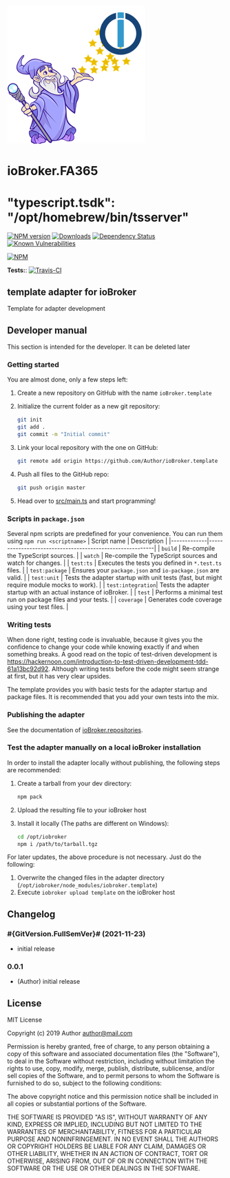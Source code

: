 # ![Logo](admin/template.png)

# ioBroker.FA365

# "typescript.tsdk": "/opt/homebrew/bin/tsserver"

[![NPM version](http://img.shields.io/npm/v/iobroker.template.svg)](https://www.npmjs.com/package/iobroker.fa365)
[![Downloads](https://img.shields.io/npm/dm/iobroker.template.svg)](https://www.npmjs.com/package/iobroker.fa365)
[![Dependency Status](https://img.shields.io/david/Author/iobroker.template.svg)](https://david-dm.org/OleksiyAntonov/iobroker.fa365)
[![Known Vulnerabilities](https://snyk.io/test/github/Author/ioBroker.template/badge.svg)](https://snyk.io/test/github/Author/ioBroker.template)

[![NPM](https://nodei.co/npm/iobroker.template.png?downloads=true)](https://nodei.co/npm/iobroker.template/)

**Tests:**: [![Travis-CI](http://img.shields.io/travis/Author/ioBroker.template/master.svg)](https://travis-ci.org/Author/ioBroker.template)

## template adapter for ioBroker

Template for adapter development

## Developer manual

This section is intended for the developer. It can be deleted later

### Getting started

You are almost done, only a few steps left:

1. Create a new repository on GitHub with the name `ioBroker.template`
2. Initialize the current folder as a new git repository:

    ```bash
    git init
    git add .
    git commit -m "Initial commit"
    ```

3. Link your local repository with the one on GitHub:

    ```bash
    git remote add origin https://github.com/Author/ioBroker.template
    ```

4. Push all files to the GitHub repo:

    ```bash
    git push origin master
    ```

5. Head over to [src/main.ts](src/main.ts) and start programming!

### Scripts in `package.json`

Several npm scripts are predefined for your convenience. You can run them using `npm run <scriptname>`
| Script name | Description                                              |
|-------------|----------------------------------------------------------|
| `build`    | Re-compile the TypeScript sources.                       |
| `watch`     | Re-compile the TypeScript sources and watch for changes. |
| `test:ts`   | Executes the tests you defined in `*.test.ts` files.     |
| `test:package`    | Ensures your `package.json` and `io-package.json` are valid. |
| `test:unit`       | Tests the adapter startup with unit tests (fast, but might require module mocks to work). |
| `test:integration`| Tests the adapter startup with an actual instance of ioBroker. |
| `test` | Performs a minimal test run on package files and your tests. |
| `coverage` | Generates code coverage using your test files. |

### Writing tests

When done right, testing code is invaluable, because it gives you the
confidence to change your code while knowing exactly if and when
something breaks. A good read on the topic of test-driven development
is https://hackernoon.com/introduction-to-test-driven-development-tdd-61a13bc92d92.
Although writing tests before the code might seem strange at first, but it has very
clear upsides.

The template provides you with basic tests for the adapter startup and package files.
It is recommended that you add your own tests into the mix.

### Publishing the adapter

See the documentation of [ioBroker.repositories](https://github.com/ioBroker/ioBroker.repositories#requirements-for-adapter-to-get-added-to-the-latest-repository).

### Test the adapter manually on a local ioBroker installation

In order to install the adapter locally without publishing, the following steps are recommended:

1. Create a tarball from your dev directory:

    ```bash
    npm pack
    ```

2. Upload the resulting file to your ioBroker host
3. Install it locally (The paths are different on Windows):

    ```bash
    cd /opt/iobroker
    npm i /path/to/tarball.tgz
    ```

For later updates, the above procedure is not necessary. Just do the following:

1. Overwrite the changed files in the adapter directory (`/opt/iobroker/node_modules/iobroker.template`)
2. Execute `iobroker upload template` on the ioBroker host

## Changelog

### #{GitVersion.FullSemVer}# (2021-11-23)

* initial release

### 0.0.1

* (Author) initial release

## License

MIT License

Copyright (c) 2019 Author <author@mail.com>

Permission is hereby granted, free of charge, to any person obtaining a copy
of this software and associated documentation files (the "Software"), to deal
in the Software without restriction, including without limitation the rights
to use, copy, modify, merge, publish, distribute, sublicense, and/or sell
copies of the Software, and to permit persons to whom the Software is
furnished to do so, subject to the following conditions:

The above copyright notice and this permission notice shall be included in all
copies or substantial portions of the Software.

THE SOFTWARE IS PROVIDED "AS IS", WITHOUT WARRANTY OF ANY KIND, EXPRESS OR
IMPLIED, INCLUDING BUT NOT LIMITED TO THE WARRANTIES OF MERCHANTABILITY,
FITNESS FOR A PARTICULAR PURPOSE AND NONINFRINGEMENT. IN NO EVENT SHALL THE
AUTHORS OR COPYRIGHT HOLDERS BE LIABLE FOR ANY CLAIM, DAMAGES OR OTHER
LIABILITY, WHETHER IN AN ACTION OF CONTRACT, TORT OR OTHERWISE, ARISING FROM,
OUT OF OR IN CONNECTION WITH THE SOFTWARE OR THE USE OR OTHER DEALINGS IN THE
SOFTWARE.

